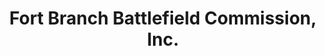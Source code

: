 ---
layout: repo
title: "Fort Branch Battlefield Commission, Inc."
id: 4988
permalink: repos/4988/
---